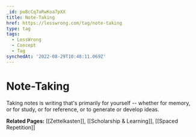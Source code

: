 ```yaml
---
_id: puBcCq7aRwKoa7pXX
title: Note-Taking
href: https://lesswrong.com/tag/note-taking
type: tag
tags:
  - LessWrong
  - Concept
  - Tag
synchedAt: '2022-08-29T10:48:11.069Z'
---
```

# Note-Taking

Taking notes is writing that's primarily for yourself -- whether for memory, or for study, or for reference, or to generate or develop ideas. 

**Related Pages:** [[Zettelkasten]], [[Scholarship & Learning]], [[Spaced Repetition]]